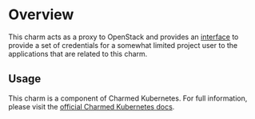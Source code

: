 # Overview

This charm acts as a proxy to OpenStack and provides an [interface][] to provide
a set of credentials for a somewhat limited project user to the applications that
are related to this charm.

## Usage

This charm is a component of Charmed Kubernetes. For full information,
please visit the [official Charmed Kubernetes docs](https://www.ubuntu.com/kubernetes/docs/charm-openstack-integrator).



[interface]: https://github.com/juju-solutions/interface-openstack-integration

